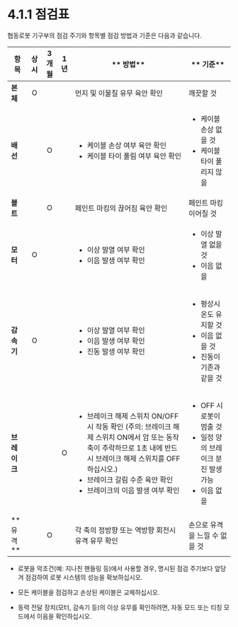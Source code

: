 # 4.1.1 점검표

협동로봇 기구부의 점검 주기와 항목별 점검 방법과 기준은 다음과 같습니다.

| **항목**            | **상시** | **3** **개월** | **1년** | **                          방법**                                                                                                                                       | **                     기준**                                                |
| ----------------- | :----: | :----------: | :----: | ---------------------------------------------------------------------------------------------------------------------------------------------------------------------- | -------------------------------------------------------------------------- |
| **본체**            |    O   |              |        | 먼지 및 이물질 유무 육안 확인                                                                                                                                                      | 깨끗할 것                                                                      |
| **배선**            |        |       O      |        | <ul><li>케이블 손상 여부 육안 확인</li><li>케이블 타이 풀림 여부 육안 확인</li></ul>                                                                                                           | <ul><li>케이블 손상 없을 것</li><li>케이블 타이 풀리지 않을 </li></ul>                       |
| **볼트**            |        |       O      |        | 페인트 마킹의 끊어짐 육안 확인                                                                                                                                                      | 페인트 마킹 이어질 것                                                               |
| **모터**            |    O   |              |        | <ul><li>이상 발열 여부 확인</li><li>이음 발생 여부 확인</li></ul>                                                                                                                      | <ul><li>이상 발열 없을 것</li><li>이음 없을</li></ul>                                 |
| **감속기**           |    O   |              |        | <ul><li>이상 발열 여부 확인</li><li>이음 발생 여부 확인</li><li>진동 발생 여부 확인</li></ul>                                                                                                  | <ul><li>평상시 온도 유지할 것</li><li>이음 없을 것</li><li>진동이 기존과 같을 것</li></ul>        |
| **브레이크**          |        |              |    O   | <ul><li>브레이크 해제 스위치 ON/OFF시 작동 확인 (주의: 브레이크 해제 스위치 ON에서 암 또는 동작 축이 추락하므로 1초 내에 반드시 브레이크 해제 스위치를 OFF하십시오.)</li><li>브레이크 갈림 수준 육안 확인</li><li>브레이크의 이음 발생 여부 확인</li></ul> | <ul><li>OFF 시 로봇이 멈출 것</li><li>일정 양의 브레이크 분진 발생 가능</li><li>이음 없을</li></ul> |
| **유격           ** |        |       O      |        | 각 축의 정방향 또는 역방향 회전시 유격 유무 확인                                                                                                                                           | 손으로 유격을 느낄 수 없을 것                                                          |

*   로봇을 악조건(예: 지나친 핸들링 등)에서 사용할 경우, 명시된 점검 주기보다 앞당겨 점검하여 로봇 시스템의 성능을 확보하십시오.


*   모든 케이블을 점검하고 손상된 케이블은 교체하십시오.


*   동력 전달 장치(모터, 감속기 등)의 이상 유무를 확인하려면, 자동 모드 또는 티칭 모드에서 이음을 확인하십시오.

